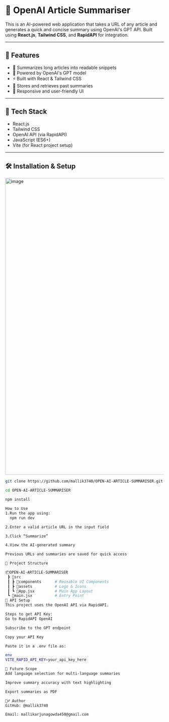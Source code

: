 # 🧠 OpenAI Article Summariser

This is an AI-powered web application that takes a URL of any article and generates a quick and concise summary using OpenAI's GPT API. Built using **React.js**, **Tailwind CSS**, and **RapidAPI** for integration.

---

## 🚀 Features

- 📑 Summarizes long articles into readable snippets  
- 🧠 Powered by OpenAI's GPT model  
- ⚡ Built with React & Tailwind CSS  
- 🔗 Stores and retrieves past summaries  
- 📱 Responsive and user-friendly UI  

---

## 🔧 Tech Stack

- React.js  
- Tailwind CSS  
- OpenAI API (via RapidAPI)  
- JavaScript (ES6+)  
- Vite (for React project setup)

---

## 🛠️ Installation & Setup

<img width="1632" height="944" alt="image" src="https://github.com/user-attachments/assets/a171606a-da06-407b-927e-cc47d674198e" />


```bash
git clone https://github.com/mallik3740/OPEN-AI-ARTICLE-SUMMARISER.git

cd OPEN-AI-ARTICLE-SUMMARISER

npm install

How to Use
1.Run the app using:
  npm run dev

2.Enter a valid article URL in the input field

3.Click “Summarize”

4.View the AI-generated summary

Previous URLs and summaries are saved for quick access

📁 Project Structure

📦OPEN-AI-ARTICLE-SUMMARISER
 ┣ 📂src
 ┃ ┣ 📂components      # Reusable UI Components
 ┃ ┣ 📂assets          # Logo & Icons
 ┃ ┗ 📜App.jsx         # Main App Layout
 ┗ 📜main.jsx          # Entry Point
📄 API Setup
This project uses the OpenAI API via RapidAPI.

Steps to get API Key:
Go to RapidAPI OpenAI

Subscribe to the GPT endpoint

Copy your API Key

Paste it in a .env file as:

env
VITE_RAPID_API_KEY=your_api_key_here

📌 Future Scope
Add language selection for multi-language summaries

Improve summary accuracy with text highlighting

Export summaries as PDF

🙋‍♂️ Author
GitHub: @mallik3740

Email: mallikarjunagowda450@gmail.com
